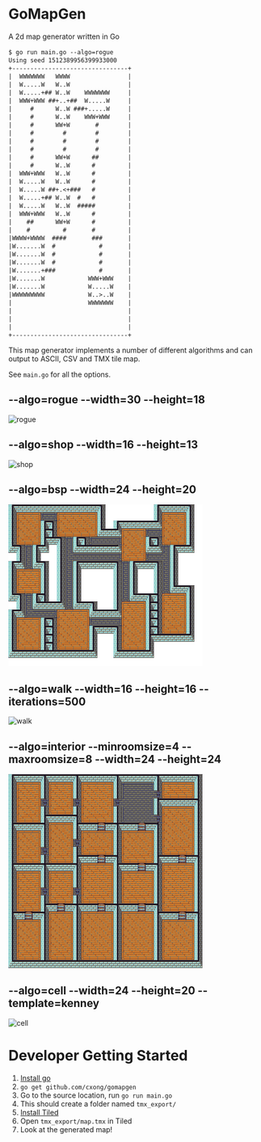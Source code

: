 GoMapGen
========

A 2d map generator written in Go

    $ go run main.go --algo=rogue
	Using seed 1512389956399933000
	+--------------------------------+
	|  WWWWWWW   WWWW                |
	|  W.....W   W..W                |
	|  W.....+## W..W    WWWWWWW     |
	|  WWW+WWW ##+..+##  W.....W     |
	|     #      W..W ###+.....W     |
	|     #      W..W    WWW+WWW     |
	|     #      WW+W       #        |
	|     #        #        #        |
	|     #        #        #        |
	|     #        #        #        |
	|     #      WW+W      ##        |
	|     #      W..W      #         |
	|  WWW+WWW   W..W      #         |
	|  W.....W   W..W      #         |
	|  W.....W ##+.<+###   #         |
	|  W.....+## W..W  #   #         |
	|  W.....W   W..W  #####         |
	|  WWW+WWW   W..W      #         |
	|    ##      WW+W      #         |
	|    #         #       #         |
	|WWWW+WWWW  ####       ###       |
	|W.......W  #            #       |
	|W.......W  #            #       |
	|W.......W  #            #       |
	|W.......+###            #       |
	|W.......W            WWW+WWW    |
	|W.......W            W.....W    |
	|WWWWWWWWW            W..>..W    |
	|                     WWWWWWW    |
	|                                |
	|                                |
	|                                |
	+--------------------------------+

This map generator implements a number of different algorithms and can output to ASCII, CSV and TMX tile map.

See `main.go` for all the options.

## --algo=rogue --width=30 --height=18

![rogue](https://raw.githubusercontent.com/cxong/gomapgen/master/examples/rogue.png)

## --algo=shop --width=16 --height=13

![shop](https://raw.githubusercontent.com/cxong/gomapgen/master/examples/shop.png)

## --algo=bsp --width=24 --height=20

![bsp](https://raw.githubusercontent.com/cxong/gomapgen/master/examples/bsp.png)

## --algo=walk --width=16 --height=16 --iterations=500

![walk](https://raw.githubusercontent.com/cxong/gomapgen/master/examples/walk.png)

## --algo=interior --minroomsize=4 --maxroomsize=8 --width=24 --height=24

![interior](https://raw.githubusercontent.com/cxong/gomapgen/master/examples/interior.png)

## --algo=cell --width=24 --height=20 --template=kenney

![cell](https://raw.githubusercontent.com/cxong/gomapgen/master/examples/cell.png)

# Developer Getting Started

1. [Install go](https://golang.org)
2. `go get github.com/cxong/gomapgen`
3. Go to the source location, run `go run main.go`
4. This should create a folder named `tmx_export/`
5. [Install Tiled](https://www.mapeditor.org)
6. Open `tmx_export/map.tmx` in Tiled
7. Look at the generated map!
